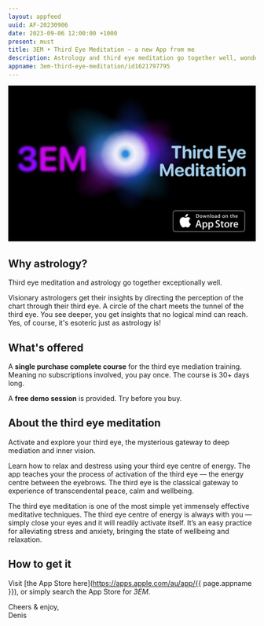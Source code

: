 ```yaml
---
layout: appfeed
uuid: AF-20230906
date: 2023-09-06 12:00:00 +1000
present: must
title: 3EM • Third Eye Meditation – a new App from me
description: Astrology and third eye meditation go together well, wonder why?
appname: 3em-third-eye-meditation/id1621797795
---
```


<a href="https://apps.apple.com/au/app/{{ page.appname }}"><img src="/images/apps/3em-app-banner.jpg" alt="3EM Third Eye Meditation app for iPhone"></a>

## Why astrology?

Third eye meditation and astrology go together exceptionally well. 

Visionary astrologers get their insights by directing the perception of the chart through their third eye. A circle of the chart meets the tunnel of the third eye. You see deeper, you get insights that no logical mind can reach. Yes, of course, it's esoteric just as astrology is!

## What's offered

A **single purchase complete course** for the third eye mediation training. Meaning no subscriptions involved, you pay once. The course is 30+ days long.

A **free demo session** is provided. Try before you buy.

## About the third eye meditation

Activate and explore your third eye, the mysterious gateway to deep mediation and inner vision.

Learn how to relax and destress using your third eye centre of energy. The app teaches your the process of activation of the third eye — the energy centre between the eyebrows. The third eye is the classical gateway to experience of transcendental peace, calm and wellbeing.

The third eye meditation is one of the most simple yet immensely effective meditative techniques. The third eye centre of energy is always with you — simply close your eyes and it will readily activate itself. It’s an easy practice for alleviating stress and anxiety, bringing the state of wellbeing and relaxation.

## How to get it

Visit [the App Store here](https://apps.apple.com/au/app/{{ page.appname }}), or simply search the App Store for _3EM_.

Cheers & enjoy,  
Denis

